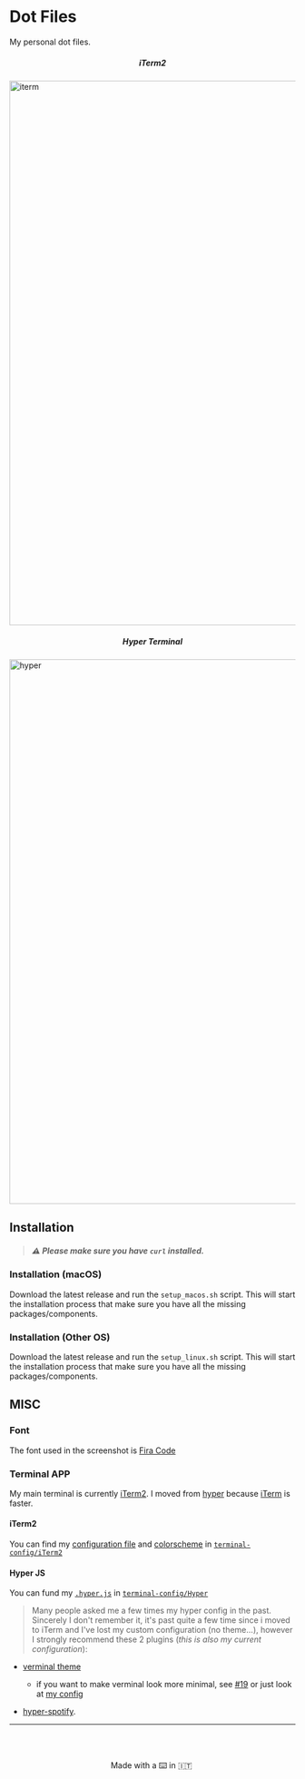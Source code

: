 # Dot Files
My personal dot files.

<p align="center">
  <h5 align="center"> iTerm2 </h5>
  <img width="960" alt="iterm" src="https://user-images.githubusercontent.com/16429579/46893480-548db700-ce71-11e8-92fd-7ed0ee65e70c.png">

  <h5 align="center"> Hyper Terminal </h5>
  <img width="960" alt="hyper" src="https://user-images.githubusercontent.com/16429579/46893482-55bee400-ce71-11e8-8d91-42ecb58a03f8.png">
</p>


## Installation
> ##### :warning: Please make sure you have `curl` installed.

### Installation (macOS)
Download the latest release and run the `setup_macos.sh` script.
This will start the installation process that make sure you have all the missing packages/components.

### Installation (Other OS)
Download the latest release and run the `setup_linux.sh` script.
This will start the installation process that make sure you have all the missing packages/components.

## MISC
### Font
The font used in the screenshot is [Fira Code][firacode]

### Terminal APP
My main terminal is currently [iTerm2][iterm]. I moved from [hyper][hyperjs] because [iTerm][iterm] is faster.

#### iTerm2
You can find my [configuration file](terminal-config/iTerm2/config.json) and [colorscheme](terminal-config/iTerm2/rawnly.itermcolors) in [`terminal-config/iTerm2`](terminal-config/iTerm2/)

#### Hyper JS
You can fund my [`.hyper.js`](terminal-config/Hyper/hyper.js) in [`terminal-config/Hyper`](terminal-config/Hyper)

> Many people asked me a few times my hyper config in the past. Sincerely I don't remember it, it's past quite a few time since i moved to iTerm and I've lost my custom configuration (no theme...), however I strongly recommend these 2 plugins (*this is also my current configuration*): 
- [verminal theme][verminal]
  - if you want to make verminal look more minimal, see [#19](https://github.com/defringe/verminal/issues/19) or just look at [my config](terminal-config/Hyper/hyper.js)

- [hyper-spotify][hyperspotify].
---

<br>
<br>

<p align="center"> Made with a ⌨️  in 🇮🇹 </p>

[lat]: https://github.com/Rawnly/dot-files/releases/latest
[iterm]: https://www.iterm2.com
[hyperjs]: https://hyper.is
[firacode]: https://github.com/tonsky/FiraCode
[verminal]: https://github.com/defringe/verminal
[hyperspotify]: https://github.com/panz3r/hyper-spotify